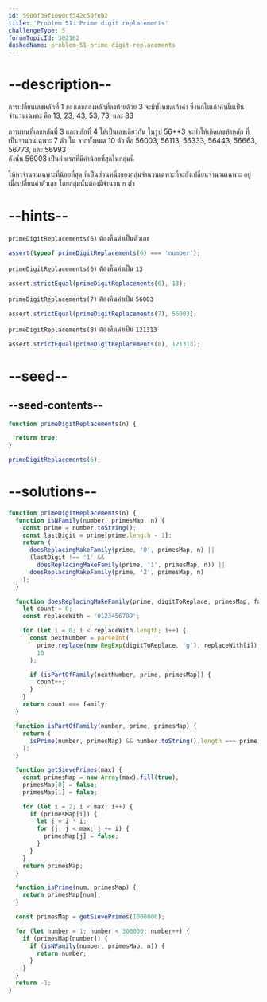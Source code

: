 ```yaml
---
id: 5900f39f1000cf542c50feb2
title: 'Problem 51: Prime digit replacements'
challengeType: 5
forumTopicId: 302162
dashedName: problem-51-prime-digit-replacements
---
```


# --description--

การเปลี่ยนเลขหลักที่ 1 ของเลขสองหลักที่ลงท้ายด้วย 3 จะมีทั้งหมดเก้าค่า ซึ่งหกในเก้าค่านั้นเป็นจำนวนเฉพาะ คือ 13, 23, 43, 53, 73, และ 83

การแทนที่เลขหลักที่ 3 และหลักที่ 4 ให้เป็นเลขเดียวกัน ในรูป 56\*\*3 จะทำให้เกิดเลขห้าหลัก ที่เป็นจำนวนเฉพาะ 7 ตัว ใน จากทั้งหมด 10 ตัว คือ 56003, 56113, 56333, 56443, 56663, 56773, และ 56993  
ดังนั้น 56003 เป็นค่าแรกที่มีค่าน้อยที่สุดในกลุ่มนี้

ให้หาจำนวนเฉพาะที่น้อยที่สุด ที่เป็นส่วนหนึ่งของกลุ่มจำนวนเฉพาะที่จะยังเปลี่ยนจำนวนเฉพาะ อยู่เมื่อเปลี่ยนค่าตัวเลข โดยกลุ่มนั้นต้องมีจำนวน `n` ตัว

# --hints--

`primeDigitReplacements(6)` ต้องคืนค่าเป็นตัวเลข

```js
assert(typeof primeDigitReplacements(6) === 'number');
```

`primeDigitReplacements(6)` ต้องคืนค่าเป็น `13`

```js
assert.strictEqual(primeDigitReplacements(6), 13);
```

`primeDigitReplacements(7)` ต้องคืนค่าเป็น `56003`

```js
assert.strictEqual(primeDigitReplacements(7), 56003);
```

`primeDigitReplacements(8)` ต้องคืนค่าเป็น `121313`

```js
assert.strictEqual(primeDigitReplacements(8), 121313);
```

# --seed--

## --seed-contents--

```js
function primeDigitReplacements(n) {

  return true;
}

primeDigitReplacements(6);
```

# --solutions--

```js
function primeDigitReplacements(n) {
  function isNFamily(number, primesMap, n) {
    const prime = number.toString();
    const lastDigit = prime[prime.length - 1];
    return (
      doesReplacingMakeFamily(prime, '0', primesMap, n) ||
      (lastDigit !== '1' &&
        doesReplacingMakeFamily(prime, '1', primesMap, n)) ||
      doesReplacingMakeFamily(prime, '2', primesMap, n)
    );
  }

  function doesReplacingMakeFamily(prime, digitToReplace, primesMap, family) {
    let count = 0;
    const replaceWith = '0123456789';

    for (let i = 0; i < replaceWith.length; i++) {
      const nextNumber = parseInt(
        prime.replace(new RegExp(digitToReplace, 'g'), replaceWith[i]),
        10
      );

      if (isPartOfFamily(nextNumber, prime, primesMap)) {
        count++;
      }
    }
    return count === family;
  }

  function isPartOfFamily(number, prime, primesMap) {
    return (
      isPrime(number, primesMap) && number.toString().length === prime.length
    );
  }

  function getSievePrimes(max) {
    const primesMap = new Array(max).fill(true);
    primesMap[0] = false;
    primesMap[1] = false;

    for (let i = 2; i < max; i++) {
      if (primesMap[i]) {
        let j = i * i;
        for (j; j < max; j += i) {
          primesMap[j] = false;
        }
      }
    }
    return primesMap;
  }

  function isPrime(num, primesMap) {
    return primesMap[num];
  }

  const primesMap = getSievePrimes(1000000);

  for (let number = 1; number < 300000; number++) {
    if (primesMap[number]) {
      if (isNFamily(number, primesMap, n)) {
        return number;
      }
    }
  }
  return -1;
}
```

